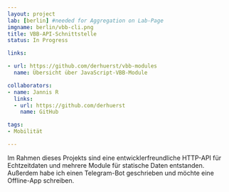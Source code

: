 ```yaml
---
layout: project
lab: [berlin] #needed for Aggregation on Lab-Page
imgname: berlin/vbb-cli.png
title: VBB-API-Schnittstelle
status: In Progress

links:

- url: https://github.com/derhuerst/vbb-modules
  name: Übersicht über JavaScript-VBB-Module

collaborators:
- name: Jannis R
  links:
  - url: https://github.com/derhuerst
    name: GitHub

tags:
- Mobilität

---
```


Im Rahmen dieses Projekts sind eine entwicklerfreundliche HTTP-API für Echtzeitdaten und mehrere Module für statische Daten entstanden. Außerdem habe ich einen Telegram-Bot geschrieben und möchte eine Offline-App schreiben.
